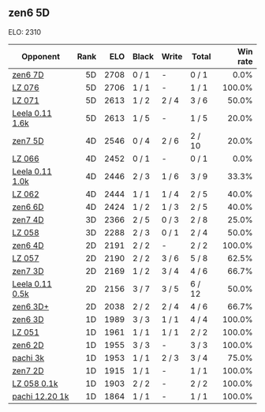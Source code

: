 ## zen6 5D ##

ELO: 2310

Opponent | Rank | ELO | Black | Write | Total | Win rate
---------|-----:|----:|-------|-------|-------|-------:
[zen6 7D](zen6%207D.md) | 5D | 2708 | 0 / 1 | - | 0 / 1 | 0.0%
[LZ 076](LZ%20076.md) | 5D | 2706 | 1 / 1 | - | 1 / 1 | 100.0%
[LZ 071](LZ%20071.md) | 5D | 2613 | 1 / 2 | 2 / 4 | 3 / 6 | 50.0%
[Leela 0.11 1.6k](Leela%200.11%201.6k.md) | 5D | 2613 | 1 / 5 | - | 1 / 5 | 20.0%
[zen7 5D](zen7%205D.md) | 4D | 2546 | 0 / 4 | 2 / 6 | 2 / 10 | 20.0%
[LZ 066](LZ%20066.md) | 4D | 2452 | 0 / 1 | - | 0 / 1 | 0.0%
[Leela 0.11 1.0k](Leela%200.11%201.0k.md) | 4D | 2446 | 2 / 3 | 1 / 6 | 3 / 9 | 33.3%
[LZ 062](LZ%20062.md) | 4D | 2444 | 1 / 1 | 1 / 4 | 2 / 5 | 40.0%
[zen6 6D](zen6%206D.md) | 4D | 2424 | 1 / 2 | 1 / 3 | 2 / 5 | 40.0%
[zen7 4D](zen7%204D.md) | 3D | 2366 | 2 / 5 | 0 / 3 | 2 / 8 | 25.0%
[LZ 058](LZ%20058.md) | 3D | 2288 | 2 / 3 | 0 / 1 | 2 / 4 | 50.0%
[zen6 4D](zen6%204D.md) | 2D | 2191 | 2 / 2 | - | 2 / 2 | 100.0%
[LZ 057](LZ%20057.md) | 2D | 2190 | 2 / 2 | 3 / 6 | 5 / 8 | 62.5%
[zen7 3D](zen7%203D.md) | 2D | 2169 | 1 / 2 | 3 / 4 | 4 / 6 | 66.7%
[Leela 0.11 0.5k](Leela%200.11%200.5k.md) | 2D | 2156 | 3 / 7 | 3 / 5 | 6 / 12 | 50.0%
[zen6 3D+](zen6%203D+.md) | 2D | 2038 | 2 / 2 | 2 / 4 | 4 / 6 | 66.7%
[zen6 3D](zen6%203D.md) | 1D | 1989 | 3 / 3 | 1 / 1 | 4 / 4 | 100.0%
[LZ 051](LZ%20051.md) | 1D | 1961 | 1 / 1 | 1 / 1 | 2 / 2 | 100.0%
[zen6 2D](zen6%202D.md) | 1D | 1955 | 3 / 3 | - | 3 / 3 | 100.0%
[pachi 3k](pachi%203k.md) | 1D | 1953 | 1 / 1 | 2 / 3 | 3 / 4 | 75.0%
[zen7 2D](zen7%202D.md) | 1D | 1915 | 1 / 1 | - | 1 / 1 | 100.0%
[LZ 058 0.1k](LZ%20058%200.1k.md) | 1D | 1903 | 2 / 2 | - | 2 / 2 | 100.0%
[pachi 12.20 1k](pachi%2012.20%201k.md) | 1D | 1864 | 1 / 1 | - | 1 / 1 | 100.0%
